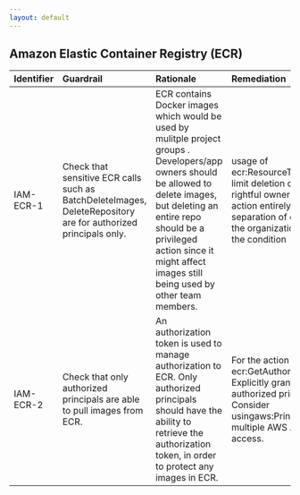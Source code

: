 ```yaml
---
layout: default
---
```




## Amazon Elastic Container Registry (ECR)

| Identifier   | Guardrail                                                                                                      | Rationale                                                                                                                                                                                                                                                            | Remediation                                                                                                                                                                                                               | References                                                                                                                                                                                                                                                                                                                                                                                                                                     | Policy          | IAM Actions                       |
|:-------------|:---------------------------------------------------------------------------------------------------------------|:---------------------------------------------------------------------------------------------------------------------------------------------------------------------------------------------------------------------------------------------------------------------|:--------------------------------------------------------------------------------------------------------------------------------------------------------------------------------------------------------------------------|:-----------------------------------------------------------------------------------------------------------------------------------------------------------------------------------------------------------------------------------------------------------------------------------------------------------------------------------------------------------------------------------------------------------------------------------------------|:----------------|:----------------------------------|
| IAM-ECR-1    | Check that sensitive ECR calls such as BatchDeleteImages, DeleteRepository are for authorized principals only. | ECR contains Docker images which would be used by mulitple project groups . Developers/app owners should be allowed to delete images, but deleting an entire repo should be a privileged action since it might affect images still being used by other team members. | usage of ecr:ResourceTag/${TagKey} to limit deletion of repo to only the rightful owner OR removal of the action entirely (contingent to separation of duties and roles in the organization) OR have MFA in the condition |                                                                                                                                                                                                                                                                                                                                                                                                                                                | Resource policy |                                   |
| IAM-ECR-2    | Check that only authorized principals are able to pull images from ECR.                                        | An authorization token is used to manage authorization to ECR. Only authorized principals should have the ability to retrieve the authorization token, in order to protect any images in ECR.                                                                        | For the action ecr:GetAuthorizationToken either: Explicitly grant to a list of authorized principals OR Consider usingaws:PrincipalOrgPathswhen multiple AWS Accounts need access.                                        | [https://docs.aws.amazon.com/AmazonECR/latest/userguide/ecr_managed_policies.html#AmazonEC2ContainerRegistryReadOnly](https://docs.aws.amazon.com/AmazonECR/latest/userguide/ecr_managed_policies.html#AmazonEC2ContainerRegistryReadOnly)<br><br>[https://docs.aws.amazon.com/AmazonECR/latest/APIReference/API_GetAuthorizationToken.html](https://docs.aws.amazon.com/AmazonECR/latest/APIReference/API_GetAuthorizationToken.html)<br><br> | nan             | ecr:GetAuthorizationToken<br><br> |